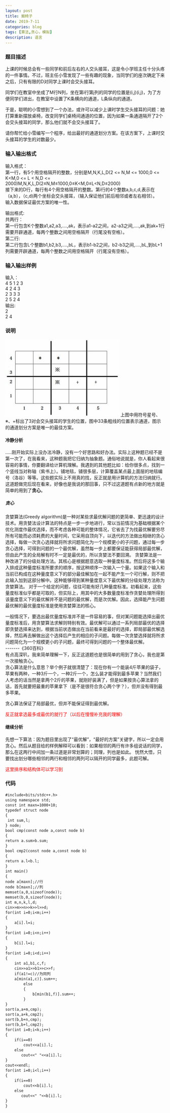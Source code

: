 ```yaml
---
layout: post
title: 搬椅子
date: 2019-7-11
categories: blog
tags: [算法,贪心，模拟]
description: 语言
---
```

### 题目描述
上课的时候总会有一些同学和前后左右的人交头接耳，这是令小学班主任十分头疼的一件事情。不过，班主任小雪发现了一些有趣的现象，当同学们的座次确定下来之后，只有有限的D对同学上课时会交头接耳。

同学们在教室中坐成了M行N列，坐在第i行第j列的同学的位置是(i,j)(i,j)，为了方便同学们进出，在教室中设置了K条横向的通道，L条纵向的通道。

于是，聪明的小雪想到了一个办法，或许可以减少上课时学生交头接耳的问题：她打算重新摆放桌椅，改变同学们桌椅间通道的位置，因为如果一条通道隔开了2个会交头接耳的同学，那么他们就不会交头接耳了。

请你帮忙给小雪编写一个程序，给出最好的通道划分方案。在该方案下，上课时交头接耳的学生的对数最少。

### 输入输出格式
输入格式：<br/>
第一行，有5个用空格隔开的整数，分别是M,N,K,L,D(2 <= N,M <= 1000,0 <= K<M,0 <= L < N,D <= 2000)M,N,K,L,D(2≤N,M≤1000,0≤K<M,0≤L<N,D≤2000)<br/>
接下来的D行，每行有4个用空格隔开的整数。第i行的4个整数a,b,c,d,表示在（a,b），（c,d)两个坐标会交头接耳，（输入保证他们前后相邻或者左右相邻）。<br/>
输入数据保证最优方案的唯一性。<br/>
   

输出格式:<br/>
共两行：<br/>
第一行包含K个整数a1,a2,a3,....,ak，表示a1-a2之间，a2-a3之间,....,ak,到ak+1行需要开辟通道，每两个整数之间用空格隔开（行尾没有空格）。<br/>
​第二行:<br/>
第二行包含L个整数b1,b2,b3,....,bL，表示b1-b2之间，b2-b3之间,....,bL,到bL+1列需要开辟通道，每两个整数之间用空格隔开（行尾没有空格）。<br/>
### 输入输出样例
输入：<br/>
4 5 1 2 3<br/>
4 2 4 3<br/>
2 3 3 3<br/>
2 5 2 4<br/>
输出:<br/>
2<br/>
2 4<br/>
### 说明
![说明](/img/20.png)
上图中用符号星号、※、+标出了3对会交头接耳的学生的位置，图中33条粗线的位置表示通道，图示的通道划分方案是唯一的最佳方案。<br/>

#### 冷静分析
.....刚开始实际上没办法冷静，没有一个好思路和好办法。实际上这种题已经不是第一次了，在我看来，这种题我把它归纳为抽象题。通俗地说就是，你人看起来很容易的事情，你要翻译给计算机理解。我遇到的其他题比如：给你很多点，找到一个竖线当对称轴（紫书上）。铺地毯，铺很多层，计算覆盖某点最上面层的地毯编号（洛谷）等等。这些题实际上不用真的找，反正就是用计算机的方法归纳就行。这道题做完后现在看来，好像也是我说的那回事，只不过这道题有点新的地方就是简单的用到了**贪心**。
##### 贪心
贪婪算法(Greedy algorithm)是一种对某些求最优解问题的更简单、更迅速的设计技术。用贪婪法设计算法的特点是一步一步地进行，常以当前情况为基础根据某个优化测度作最优选择，而不考虑各种可能的整体情况，它省去了为找最优解要穷尽所有可能而必须耗费的大量时间，它采用自顶向下，以迭代的方法做出相继的贪心选择，每做一次贪心选择就将所求问题简化为一个规模更小的子问题，通过每一步贪心选择，可得到问题的一个最优解，虽然每一步上都要保证能获得局部最优解，但由此产生的全局解有时不一定是最优的，所以贪婪法不要回溯。
贪婪算法是一种改进了的分级处理方法。其核心是根据题意选取一种量度标准。然后将这多个输入排成这种量度标准所要求的顺序，按这种顺序一次输入一个量。如果这个输入和当前已构成在这种量度意义下的部分最佳解加在一起不能产生一个可行解，则不把此输入加到这部分解中。这种能够得到某种量度意义下最优解的分级处理方法称为贪婪算法。
对于一个给定的问题，往往可能有好几种量度标准。初看起来，这些量度标准似乎都是可取的，但实际上，用其中的大多数量度标准作贪婪处理所得到该量度意义下的最优解并不是问题的最优解，而是次优解。因此，选择能产生问题最优解的最优量度标准是使用贪婪算法的核心。

一般情况下，要选出最优量度标准并不是一件容易的事，但对某问题能选择出最优量度标准后，用贪婪算法求解则特别有效。最优解可以通过一系列局部最优的选择即贪婪选择来达到，根据当前状态做出在当前看来是最好的选择，即局部最优解选择，然后再去解做出这个选择后产生的相应的子问题。每做一次贪婪选择就将所求问题简化为一个规模更小的子问题，最终可得到问题的一个整体最优解。<br/>
                        -------《360百科》<br/>
 有点高深叭，我来简单理解一下，反正这道题也是很简单的用到了贪心，我也是第一次接触贪心。<br/>
 贪心算法是什么意思？举个例子就很清楚了：现在你有一个能装4斤苹果的袋子，苹果有两种，一种3斤一个，一种2斤一个，怎么装才能得到最多苹果？当然我们人考虑的话当然是拿两个2斤的苹果，就刚好装满了，但是如果按贪心算法拿的话，首先就要把最重的苹果拿下（是不是很符合贪心两个字？），但并没有得到最多苹果。

贪心算法保证了局部最优，但并不能保证得到最优解。

<p style="color: red;">反正就拿选最多或最优的就行了（以后在慢慢补充我的理解）</p>

#### 继续分析
先想一下算法：因为题目里出现了“最优解”，“最好的方案”关键字，所以一定会用贪心。然后从题目给的样例解释可以看到：如果相邻的两行有许多组说话的同学，那么在这两行中间加一条过道是非常划算的；同理，列也是如此。
恍然大悟，只要找出划分哪些相邻的两行和相邻的两列可以隔开的同学最多，此题可解。
<p style="color: red;">这里排序和结构体可以学习到</p>

### 代码
    #include<bits/stdc++.h>
    using namespace std;
    const int maxn=1000+10;
    typedef struct node
    {
     int sum,l;
    } node;
    bool cmp(const node a,const node b)
    {
    return a.sum>b.sum;
    }
    bool cmp2(const node a,const node b)
    {
    return a.l<b.l;
    }
    int main()
    {
    node a[maxn];//行
    node b[maxn];//列
    memset(a,0,sizeof(node));
    memset(b,0,sizeof(node));
    int m,n,k,l,d;
    cin>>m>>n>>k>>l>>d;
    for(int i=0;i<m;i++)
    {
        a[i].l=i;
    }
    for(int i=0;i<n;i++)
    {
        b[i].l=i;
    }
    for(int i=0;i<d;i++)
    {
        int a1,b1,c,f;
        cin>>a1>>b1>>c>>f;
        if(a1!=c)//为同列
        a[min(a1,c)].sum++;
            else
            {
                b[min(b1,f)].sum++;
            }
    }
    sort(a,a+m,cmp);
    sort(a,a+k,cmp2);
    sort(b,b+n,cmp);
    sort(b,b+l,cmp2);
    for(int i=0;i<k;i++)
    {
        if(i==0)
            cout<<a[i].l;
        else
           cout<<" "<<a[i].l;
    }
    cout<<endl;
    for(int i=0;i<l;i++)
    {
        if(i==0)
            cout<<b[i].l;
        else
           cout<<" "<<b[i].l;
    }
    }